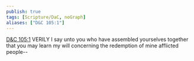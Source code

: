 ```yaml
---
publish: true
tags: [Scripture/DaC, noGraph]
aliases: ["D&C 105:1"]
---
```

[D&C 105:1](https://churchofjesuschrist.org/study/scriptures/dc-testament/dc/105?lang=eng&id=p1#p1) VERILY I say unto you who have assembled yourselves together that you may learn my will concerning the redemption of mine afflicted people--

